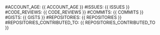 
#ACCOUNT_AGE: {{ ACCOUNT_AGE }}
#ISSUES: {{ ISSUES }}
#CODE_REVIEWS: {{ CODE_REVIEWS }}
#COMMITS: {{ COMMITS }}
#GISTS: {{ GISTS }}
#REPOSITORIES: {{ REPOSITORIES }}
#REPOSITORIES_CONTRIBUTED_TO: {{ REPOSITORIES_CONTRIBUTED_TO }}
